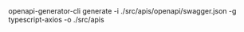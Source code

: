 ##

openapi-generator-cli generate -i ./src/apis/openapi/swagger.json -g typescript-axios -o ./src/apis
